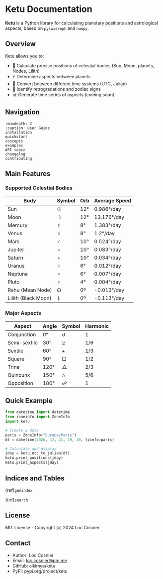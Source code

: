 # Ketu Documentation

**Ketu** is a Python library for calculating planetary positions and astrological aspects, based on `pyswisseph` and `numpy`.

## Overview

Ketu allows you to:

- 🌟 Calculate precise positions of celestial bodies (Sun, Moon, planets, Nodes, Lilith)
- ⚡ Determine aspects between planets
- 📅 Convert between different time systems (UTC, Julian)
- 🔮 Identify retrogradations and zodiac signs
- 📊 Generate time series of aspects (coming soon)

## Navigation

```{toctree}
:maxdepth: 2
:caption: User Guide
installation
quickstart
concepts
examples
API <api>
changelog
contributing
```

## Main Features

### Supported Celestial Bodies

Body                |   Symbol  |   Orb     |   Average Speed
--------------------|-----------|-----------|-------------------
Sun                 |   ☉       |  12°      |  0.986°/day
Moon                |   ☽       |  12°      |  13.176°/day
Mercury             |   ☿       |  8°       |  1.383°/day
Venus               |   ♀       |  8°       |  1.2°/day
Mars                |   ♂       |  10°      |  0.524°/day
Jupiter             |   ♃       |  10°      |  0.083°/day
Saturn              |   ♄       |  10°      |  0.034°/day
Uranus              |   ♅       |  6°       |  0.012°/day
Neptune             |   ♆       |  6°       |  0.007°/day
Pluto               |   ♇       |  4°       |  0.004°/day
Rahu (Mean Node)    |   ☊       |  0º       |  -0.013°/day
Lilith (Black Moon) |   ⚸       |  0º       |  -0.113°/day

### Major Aspects

Aspect      |   Angle   |   Symbol     |   Harmonic
------------|-----------|--------------|-------------
Conjunction |   0°      |   ☌          |   1
Semi-sextile|   30°     |   ⚺          |   1/6
Sextile     |   60°     |   ⚹          |   1/3
Square      |   90°     |   □          |   1/2
Trine       |   120°    |   △          |   2/3
Quincunx    |   150°    |   ⚻          |   5/6
Opposition  |   180°    |   ☍          |   1

## Quick Example

```python
from datetime import datetime
from zoneinfo import ZoneInfo
import ketu

# Create a date
paris = ZoneInfo("Europe/Paris")
dt = datetime(2020, 12, 21, 19, 20, tzinfo=paris)

# Calculate and display
jday = ketu.utc_to_julian(dt)
ketu.print_positions(jday)
ketu.print_aspects(jday)
```

## Indices and Tables

{ref}`genindex`

{ref}`search`

## License

MIT License - Copyright (c) 2024 Loc Cosnier

## Contact

- Author: Loc Cosnier
- Email: <loc.cosnier@pm.me>
- GitHub: alkimya/ketu
- PyPI: pypi.org/project/ketu
